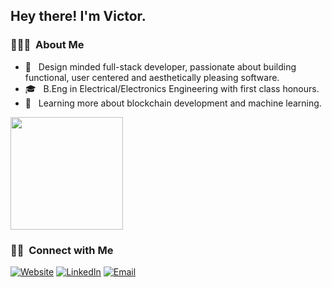 
<h2> Hey there! I'm Victor.</h2>

<h3> 👨🏻‍💻 &nbsp;About Me </h3>

- 🤔 &nbsp; Design minded full-stack developer, passionate about building functional, user centered and aesthetically pleasing software.
- 🎓 &nbsp; B.Eng in Electrical/Electronics Engineering with first class honours.
- 🌱 &nbsp; Learning more about blockchain development and machine learning.

<a href="https://github.com/thevictorwhyte">
<!--   <img height="180em" src="https://github-readme-stats.vercel.app/api?username=thevictorwhyte&theme=buefy&show_icons=true" /> -->
  <img height="180em" src="https://github-readme-stats.vercel.app/api/top-langs/?username=thevictorwhyte&theme=buefy&layout=compact" />
</a>

<br/>

<h3> 🤝🏻 &nbsp;Connect with Me </h3>

<p align="left">
<a href="https://www.victorwhyte.com/"><img alt="Website" src="https://img.shields.io/badge/Website-www.victorwhyte.com-blue?style=flat-square&logo=google-chrome"></a>
<a href="https://www.linkedin.com/in/thevictorwhyte/"><img alt="LinkedIn" src="https://img.shields.io/badge/LinkedIn-Victor%20Whyte-blue?style=flat-square&logo=linkedin"></a>
<a href="mailto:victordavidwhyte@gmail.com"><img alt="Email" src="https://img.shields.io/badge/Email-victordavidwhyte@gmail.com-blue?style=flat-square&logo=gmail"></a>
</p>
